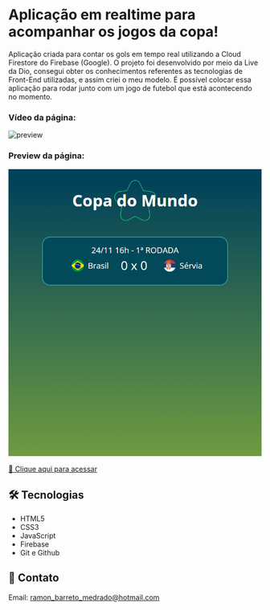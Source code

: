 
# Aplicação em realtime para acompanhar os jogos da copa!

Aplicação criada para contar os gols em tempo real utilizando a Cloud Firestore do Firebase (Google). O projeto foi desenvolvido por meio da Live da Dio, consegui obter os conhecimentos referentes as tecnologias de Front-End utilizadas, e assim criei o meu modelo. É possível colocar essa aplicação para rodar junto com um jogo de futebol que está acontecendo no momento.

### Vídeo da página:
![preview](./.github/copavideo.gif)

### Preview da página:
![preview](./.github/preview.png)


[🔗 Clique aqui para acessar](https://ramonbarret.github.io/copa_RealTime_dio/)

## 🛠 Tecnologias

- HTML5
- CSS3
- JavaScript
- Firebase
- Git e Github

## 📲 Contato

Email: ramon_barreto_medrado@hotmail.com